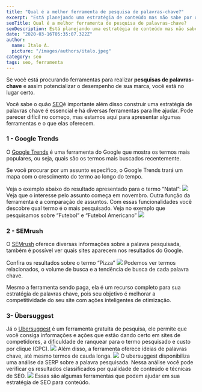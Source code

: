 ```yaml
---
title: "Qual é a melhor ferramenta de pesquisa de palavras-chave?"
excerpt: "Está planejando uma estratégia de conteúdo mas não sabe por onde começar, esse post mostrará algumas ferramentas que te ajudaram nesse empreitada!"
seoTitle: Qual é a melhor ferramenta de pesquisa de palavras-chave?
seoDescription: Está planejando uma estratégia de conteúdo mas não sabe por onde começar, esse post mostrará algumas ferramentas que te ajudaram nesse empreitada!
date: "2020-03-16T05:35:07.322Z"
author:
  name: Italo A.
  picture: "/images/authors/italo.jpeg"
category: seo
tags: seo, ferramenta
---
```


Se você está procurando ferramentas para realizar **pesquisas de palavras-chave** e assim potencializar o desempenho de sua marca, você está no lugar certo.

Você sabe o quão [SEO](https://www.inoweb.com.br/projetos-seo)é importante além disso construir uma estratégia de palavras chave é essencial e há diversas ferramentas para lhe ajudar. Pode parecer difícil no começo, mas estamos aqui para apresentar algumas ferramentas e o que elas oferecem.

### 1 - Google Trends

O [Google Trends](https://trends.google.com.br/trends) é uma ferramenta do Google que mostra os termos mais populares, ou seja, quais são os termos mais buscados recentemente.

Se você procurar por um assunto específico, o Google Trends trará um mapa com o crescimento do termo ao longo do tempo.

Veja o exemplo abaixo do resultado apresentado para o termo “Natal”:
![](/content/images/2019/08/image-1.png)Veja que o interesse pelo assunto começa em novembro.
Outra função da ferramenta é a comparação de assuntos. Com essas funcionalidades você descobre qual termo é o mais pesquisado. Veja no exemplo que pesquisamos sobre “Futebol” e “Futebol Americano”
![](/content/images/2019/08/image-2.png)

### 2 - SEMrush

O [SEMrush](https://pt.semrush.com/dashboard/) oferece diversas informações sobre a palavra pesquisada, também é possível ver quais sites aparecem nos resultados do Google.

Confira os resultados sobre o termo “Pizza”
![](/content/images/2019/08/image-4.png)
Podemos ver termos relacionados, o volume de busca e a tendência de busca de cada palavra chave.

Mesmo a ferramenta sendo paga, ela é um recurso completo para sua estratégia de palavras chave, pois seu objetivo é melhorar a competitividade do seu site com ações inteligentes de otimização.

### 3- Übersuggest

Já o [Ubersuggest](https://neilpatel.com/br/ubersuggest/) é um ferramenta gratuita de pesquisa, ele permite que você consiga informações e ações que estão dando certo em sites de competidores, a dificuldade de ranquear para o termo pesquisado e custo por clique (CPC).
![](/content/images/2019/08/image-5.png)
Além disso, a ferramenta oferece ideias de palavras chave, até mesmo termos de cauda longa.
![](/content/images/2019/08/image-6.png)
O ubersuggest disponibiliza uma análise da SERP sobre a palavra pesquisada. Nessa análise você pode verificar os resultados classificados por qualidade de conteúdo e técnicas de SEO.
![](/content/images/2019/08/image-7.png)
Essas são algumas ferramentas que podem ajudar em sua estratégia de SEO para conteúdo.
